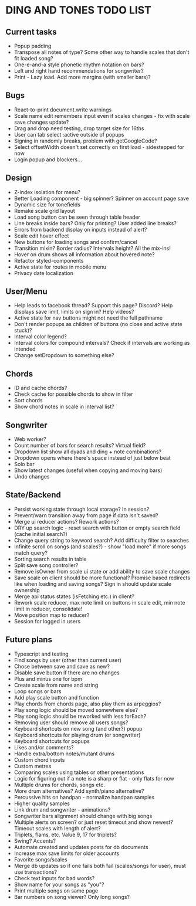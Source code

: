 # DING AND TONES TODO LIST

## Current tasks

* Popup padding
* Transpose all notes of type? Some other way to handle scales that don't fit loaded song?
* One-e-and-a style phonetic rhythm notation on bars?
* Left and right hand recommendations for songwriter?
* Print - Lazy load. Add more margins (with smaller bars)?

## Bugs

* React-to-print document.write warnings
* Scale name edit remembers input even if scales changes - fix with scale save changes update?
* Drag and drop need testing, drop target size for 16ths
* User can tab select :active outside of popups
* Signing in randomly breaks, problem with getGoogleCode?
* Select offsetWidth doesn't set correctly on first load - sidestepped for now
* Login popup and blockers...

## Design

* Z-index isolation for menu?
* Better Loading component - big spinner? Spinner on account page save
* Dynamic size for tonefields
* Remake scale grid layout
* Load song button can be seen through table header
* Line breaks inside bars? Only for printing? User added line breaks?
* Errors from backend display on inputs instead of alert?
* Scale edit hover effect
* New buttons for loading songs and confirm/cancel
* Transition mixin? Border radius? Intervals height? All the mix-ins!
* Hover on drum shows all information about hovered note?
* Refactor styled-components
* Active state for routes in mobile menu
* Privacy date localization

## User/Menu

* Help leads to facebook thread? Support this page? Discord? Help displays save limit, limits on sign in? Help videos?
* Active state for nav buttons might not need the full pathname
* Don't render popups as children of buttons (no close and active state stuck)?
* Interval color legend?
* Interval colors for compound intervals? Check if intervals are working as intended
* Change setDropdown to something else?

## Chords

* ID and cache chords?
* Check cache for possible chords to show in filter
* Sort chords
* Show chord notes in scale in interval list?

## Songwriter

* Web worker?
* Count number of bars for search results? Virtual field?
* Dropdown list show all dyads and ding + note combinations?
* Dropdown opens where there's space instead of just below beat
* Solo bar
* Show latest changes (useful when copying and moving bars)
* Undo changes

## State/Backend

* Persist working state through local storage? In session?
* Prevent/warn transition away from page if data isn't saved?
* Merge ui reducer actions? Rework actions?
* DRY up search logic - reset search with button or empty search field (cache initial search?)
* Change query string to keyword search? Add difficulty filter to searches
* Infinite scroll on songs (and scales?) - show "load more" if more songs match query?
* Sorting search results in table
* Split save song controller?
* Remove isOwner from scale ui state or add ability to save scale changes
* Save scale on client should be more functional? Promise based redirects like when loading and saving songs? Sign in should update scale ownership
* Merge api status states (isFetching etc.) in client?
* Rework scale reducer, max note limit on buttons in scale edit, min note limit in reducer, consolidate!
* Move position map to reducer?
* Session for logged in users

## Future plans

* Typescript and testing
* Find songs by user (other than current user)
* Chose between save and save as new?
* Disable save button if there are no changes
* Plus and minus one for bpm
* Create scale from name and string
* Loop songs or bars
* Add play scale button and function
* Play chords from chords page, also play them as arpeggios?
* Play song logic should be moved somewhere else?
* Play song logic should be reworked with less forEach?
* Removing user should remove all users songs?
* Keyboard shortcuts on new song (and other?) popup
* Keyboard shortcuts for playing drum (or songwriter)
* Keyboard shortcuts for popups
* Likes and/or comments?
* Handle extra/bottom notes/mutant drums
* Custom chord inputs
* Custom metres
* Comparing scales using tables or other presentations
* Logic for figuring out if a note is a sharp or flat - only flats for now
* Multiple drums for chords, songs etc.
* More drum alternatives? Add synth/piano alternative?
* Percussive hits on handpan - normalize handpan samples
* Higher quality samples
* Link drum and songwriter - animations?
* Songwriter bars alignment should change with big songs
* Multiple alerts on screen? or just reset timeout and show newest? Timeout scales with length of alert?
* Triplets, flams, etc. Value 9, 17 for triplets?
* Swing? Accents?
* Automate created and updates posts for db documents
* Increase max save limits for older accounts
* Favorite songs/scales
* Merge db updates so if one fails both fail (scales/songs for user), must use transactions?
* Check text inputs for bad words?
* Show name for your songs as "you"?
* Print multiple songs on same page
* Bar numbers on song viewer? Only long songs?
